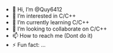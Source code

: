 - 👋 Hi, I’m @Quy6412
- 👀 I’m interested in C/C++
- 🌱 I’m currently learning C/C++
- 💞️ I’m looking to collaborate on C/C++
- 📫 How to reach me (Dont do it)
- ⚡ Fun fact: ...

<!---
Quy6412/Quy6412 is a ✨ special ✨ repository because its `README.md` (this file) appears on your GitHub profile.
You can click the Preview link to take a look at your changes.
--->
